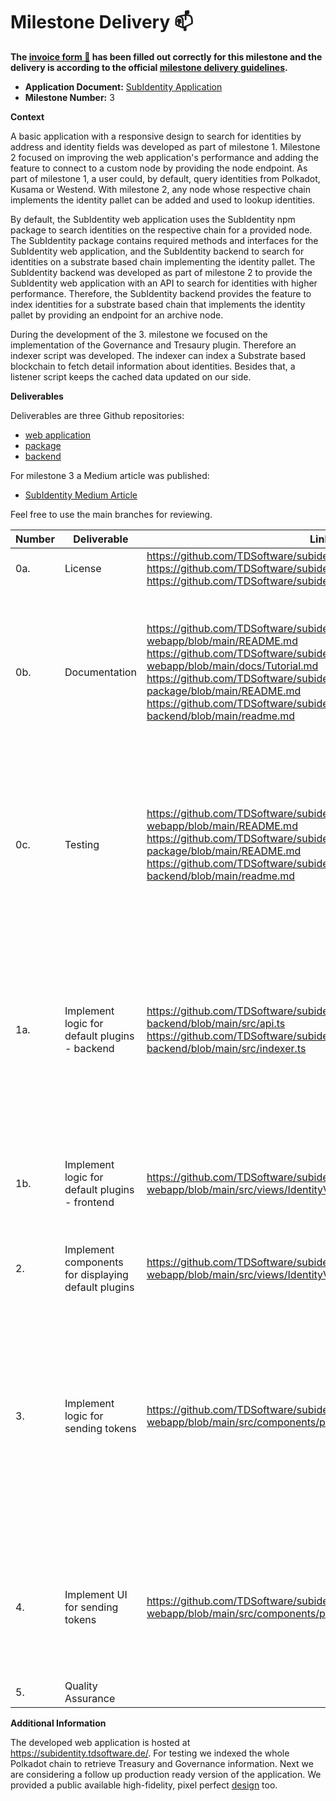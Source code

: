 # Milestone Delivery :mailbox:

**The [invoice form :pencil:](https://docs.google.com/forms/d/e/1FAIpQLSfmNYaoCgrxyhzgoKQ0ynQvnNRoTmgApz9NrMp-hd8mhIiO0A/viewform) has been filled out correctly for this milestone and the delivery is according to the official [milestone delivery guidelines](https://github.com/w3f/Grants-Program/blob/master/docs/milestone-deliverables-guidelines.md).**

* **Application Document:** [SubIdentity Application](https://github.com/w3f/Grants-Program/blob/master/applications/SubIdentity.md)
* **Milestone Number:** 3

**Context**

A basic application with a responsive design to search for identities by address and identity fields was developed as part of milestone 1. Milestone 2 focused on improving the web application's performance and adding the feature to connect to a custom node by providing the node endpoint.
As part of milestone 1, a user could, by default, query identities from Polkadot, Kusama or Westend. With milestone 2, any node whose respective chain implements the identity pallet can be added and used to lookup identities. 

By default, the SubIdentity web application uses the SubIdentity npm package to search identities on the respective chain for a provided node. The SubIdentity package contains required methods and interfaces for the SubIdentity web application, and the SubIdentity backend to search for identities on a substrate based chain implementing the identity pallet.
The SubIdentity backend was developed as part of milestone 2 to provide the SubIdentity web application with an API to search for identities with higher performance. Therefore, the SubIdentity backend provides the feature to index identities for a substrate based chain that implements the identity pallet by providing an endpoint for an archive node.

During the development of the 3. milestone we focused on the implementation of the Governance and Tresaury plugin. Therefore an indexer script was developed. The indexer can index a Substrate based blockchain to fetch detail information about identities. Besides that, a listener script keeps the cached data updated on our side.


**Deliverables**

Deliverables are three Github repositories:
* [web application](https://github.com/TDSoftware/subidentity-webapp)
* [package](https://github.com/TDSoftware/subidentity-package)
* [backend](https://github.com/TDSoftware/subidentity-backend)

For milestone 3 a Medium article was published:
* [SubIdentity Medium Article](https://medium.com/@s.dobschal/subidentity-a-search-tool-for-identities-on-substrate-blockchains-8f9858e206e)

Feel free to use the main branches for reviewing.

| Number | Deliverable | Link | Notes |
| ------------- | ------------- | ------------- |------------- |
| 0a. | License | https://github.com/TDSoftware/subidentity-package/blob/main/LICENSE https://github.com/TDSoftware/subidentity-webapp/blob/main/LICENSE https://github.com/TDSoftware/subidentity-backend/blob/main/LICENSE | Apache 2.0 |
| 0b. | Documentation | https://github.com/TDSoftware/subidentity-webapp/blob/main/README.md https://github.com/TDSoftware/subidentity-webapp/blob/main/docs/Tutorial.md https://github.com/TDSoftware/subidentity-package/blob/main/README.md https://github.com/TDSoftware/subidentity-backend/blob/main/readme.md | We provided **inline documentation** of the code, a meaningful readme for all repositories and added a basic **tutorial** that explains how a user can use the application. |
| 0c. | Testing | https://github.com/TDSoftware/subidentity-webapp/blob/main/README.md	https://github.com/TDSoftware/subidentity-package/blob/main/README.md https://github.com/TDSoftware/subidentity-backend/blob/main/readme.md | Core functions are covered by unit tests as far as reasonably applicable to ensure functionality and robustness. In the readme files, we describe how to run these tests. |
| 1a. | Implement logic for default plugins - backend | https://github.com/TDSoftware/subidentity-backend/blob/main/src/api.ts https://github.com/TDSoftware/subidentity-backend/blob/main/src/indexer.ts | Implement logic to get information for default plugins governance, treasury and validator on backend, provide API for frontend. The indexer to retrieve the data for the plugins was developed too. |
| 1b. | Implement logic for default plugins - frontend | https://github.com/TDSoftware/subidentity-webapp/blob/main/src/views/IdentityView.vue | Implement logic to to get information for default plugins governance, treasury and validator; Consume provided API |
| 2. | Implement components for displaying default plugins | https://github.com/TDSoftware/subidentity-webapp/blob/main/src/views/IdentityView.vue | Implement UI for displaying default plugins |
| 3. | Implement logic for sending tokens | https://github.com/TDSoftware/subidentity-webapp/blob/main/src/components/partials/profile/SendTokenModal.vue | Implement logic to get balance of current account and make a transaction to displayed identity; consider transaction fees; use an open protocol (e.g. wallet connect) to establish a secure connection to a wallet |
| 4. | Implement UI for sending tokens | https://github.com/TDSoftware/subidentity-webapp/blob/main/src/components/partials/profile/SendTokenModal.vue | Implement UI for sending tokens, including a button to trigger a transaction, an input field and a display of balances and fees | 
| 5. | Quality Assurance | | Manual and automated QA |


**Additional Information**

The developed web application is hosted at https://subidentity.tdsoftware.de/. For testing we indexed the whole Polkadot chain to retrieve Treasury and Governance information. Next we are considering a follow up production ready version of the application.
We provided a public available high-fidelity, pixel perfect [design](https://www.figma.com/file/Rn8xSxi3flRBJ0Nf0GKWeK/SubIdentity-Public) too.
